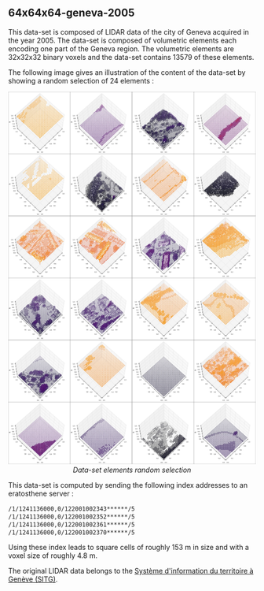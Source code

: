 ## 64x64x64-geneva-2005

This data-set is composed of LIDAR data of the city of Geneva acquired in the
year 2005. The data-set is composed of volumetric elements each encoding one part
of the Geneva region. The volumetric elements are 32x32x32 binary voxels and the
data-set contains 13579 of these elements.

The following image gives an illustration of the content of the data-set by
showing a random selection of 24 elements :

<p align="center">
    <img src="https://github.com/nils-hamel/turing-project/blob/master/doc/dataset/32x32x32-geneva-2005.jpg?raw=true" width="576">
    <br />
    <i>Data-set elements random selection</i>
</p>

This data-set is computed by sending the following index addresses to an
eratosthene server :

    /1/1241136000,0/122001002343******/5
    /1/1241136000,0/122001002352******/5
    /1/1241136000,0/122001002361******/5
    /1/1241136000,0/122001002370******/5

Using these index leads to square cells of roughly 153 m in size and with a
voxel size of roughly 4.8 m.

The original LIDAR data belongs to the [Système d'information du territoire à Genève (SITG)](http://ge.ch/sitg).
